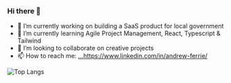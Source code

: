 ### Hi there 👋

- 🔭 I’m currently working on building a SaaS product for local government
- 🌱 I’m currently learning Agile Project Management, React, Typescript & Tailwind
- 👯 I’m looking to collaborate on creative projects
- 📫 How to reach me: [...](https://www.linkedin.com/in/andrew-ferrie/)https://www.linkedin.com/in/andrew-ferrie/


![Top Langs](https://github-readme-stats.vercel.app/api/top-langs/?username=AndyFerrie&layout=compact)
